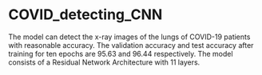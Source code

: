 # COVID_detecting_CNN
The model can detect the x-ray images of the lungs of COVID-19 patients with reasonable accuracy. The validation accuracy and test accuracy after training for ten epochs are 95.63 and  96.44 respectively. The model consists of a Residual Network Architecture with 11 layers.
